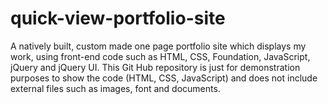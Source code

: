 # quick-view-portfolio-site
A natively built, custom made one page portfolio site which displays my work, using front-end code such as HTML, CSS, Foundation, JavaScript, jQuery and jQuery UI. 
This Git Hub repository is just for demonstration purposes to show the code (HTML, CSS, JavaScript) and does not include external files such as images, font and documents.
